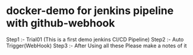 # docker-demo for jenkins pipeline with github-webhook
Step1 :- Trial01 (This is a first demo jenkins CI/CD Pipeline)
Step2 :- Auto Trigger(WebHook)
Step3 :- After Using all these Please make a notes of it
